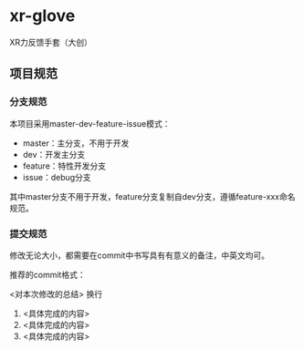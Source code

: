 # xr-glove
XR力反馈手套（大创）

## 项目规范

### 分支规范

本项目采用master-dev-feature-issue模式：
- master：主分支，不用于开发
- dev：开发主分支
- feature：特性开发分支
- issue：debug分支

其中master分支不用于开发，feature分支复制自dev分支，遵循feature-xxx命名规范。

### 提交规范
修改无论大小，都需要在commit中书写具有有意义的备注，中英文均可。

推荐的commit格式：

<对本次修改的总结> 换行
1. <具体完成的内容>
2. <具体完成的内容>
3. <具体完成的内容>